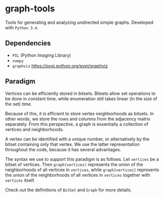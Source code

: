 graph-tools
===========

Tools for generating and analyzing undirected simple graphs.
Developed with `Python 3.4`.

Dependencies
------------
- `PIL` (Python Imaging Library)
- `numpy`
- `graphviz` https://pypi.python.org/pypi/graphviz

Paradigm
--------
Vertices can be efficiently stored in bitsets.
Bitsets allow set operations to be done in constant time, while enumeration still takes
linear (in the size of the set) time.

Because of this, it is efficient to store vertex neighborhoods as bitsets.
In other words, we store the rows and columns from the adjacency matrix separately.
From this perspective, a graph is essentially a collection of vertices and neighborhoods.

A vertex can be identified with a unique number, or alternatively by the bitset containing
only that vertex. We use the latter representation throughout the code, because it has
several advantages.

The syntax we use to support this paradigm is as follows.
Let `vertices` be a bitset of vertices.
Then `graph(vertices)` represents the union of the neighborhoods of all vertices in `vertices`,
while `graph[vertices]` represents the union of the neighborhoods of all vertices in `vertices`
together with `vertices` itself.

Check out the definitions of `BitSet` and `Graph` for more details.

